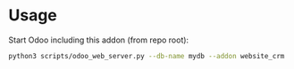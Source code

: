 # Usage

Start Odoo including this addon (from repo root):

```bash
python3 scripts/odoo_web_server.py --db-name mydb --addon website_crm
```
